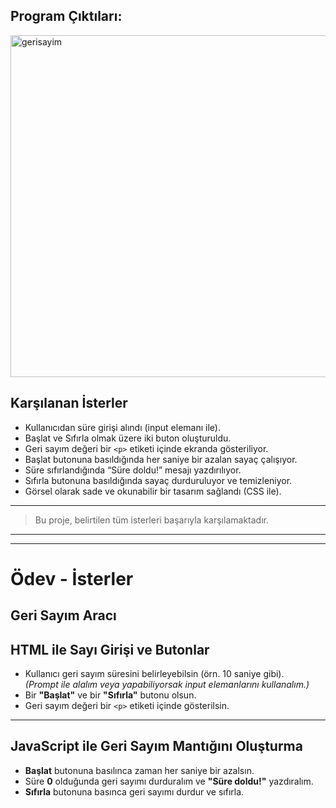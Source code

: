 ## Program Çıktıları:

<img width="962" height="547" alt="gerisayim" src="https://github.com/user-attachments/assets/4ea3ceb9-0ccd-4f45-9ba3-f59af60a84c9" />


## Karşılanan İsterler

- Kullanıcıdan süre girişi alındı (input elemanı ile).
- Başlat ve Sıfırla olmak üzere iki buton oluşturuldu.
- Geri sayım değeri bir `<p>` etiketi içinde ekranda gösteriliyor.
- Başlat butonuna basıldığında her saniye bir azalan sayaç çalışıyor.
- Süre sıfırlandığında “Süre doldu!” mesajı yazdırılıyor.
- Sıfırla butonuna basıldığında sayaç durduruluyor ve temizleniyor.
- Görsel olarak sade ve okunabilir bir tasarım sağlandı (CSS ile).

---

> Bu proje, belirtilen tüm isterleri başarıyla karşılamaktadır.

---

---

# Ödev - İsterler

## Geri Sayım Aracı

## HTML ile Sayı Girişi ve Butonlar

- Kullanıcı geri sayım süresini belirleyebilsin (örn. 10 saniye gibi).  
  _(Prompt ile alalım veya yapabiliyorsak input elemanlarını kullanalım.)_
- Bir **"Başlat"** ve bir **"Sıfırla"** butonu olsun.
- Geri sayım değeri bir `<p>` etiketi içinde gösterilsin.

---

## JavaScript ile Geri Sayım Mantığını Oluşturma

- **Başlat** butonuna basılınca zaman her saniye bir azalsın.
- Süre **0** olduğunda geri sayımı durduralım ve **"Süre doldu!"** yazdıralım.
- **Sıfırla** butonuna basınca geri sayımı durdur ve sıfırla.
